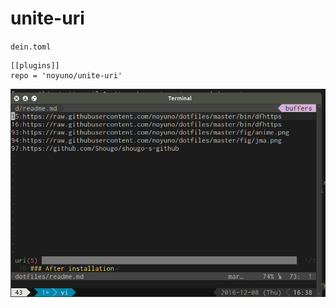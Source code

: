 # unite-uri

`dein.toml`

    [[plugins]]
    repo = 'noyuno/unite-uri'

![alt figure](https://raw.githubusercontent.com/noyuno/unite-uri/master/figure.png)

